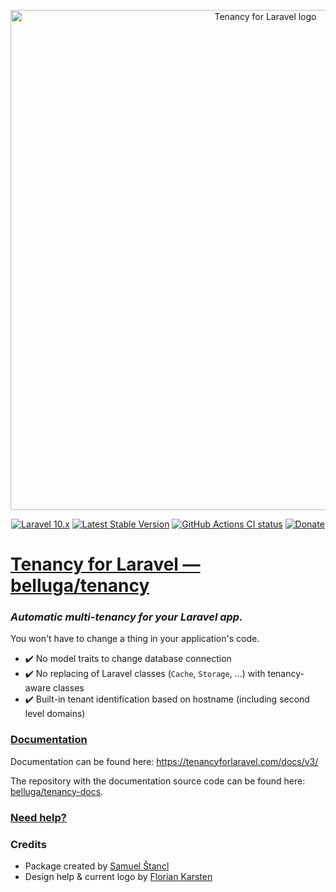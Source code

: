 <p align="center">
    <a href="https://tenancyforlaravel.com"><img width="800" src="/art/logo.png" alt="Tenancy for Laravel logo" /></a>
</p>

<p align="center">
    <a href="https://laravel.com"><img alt="Laravel 10.x" src="https://img.shields.io/badge/laravel-10.x-red.svg"></a>
    <a href="https://packagist.org/packages/belluga/tenancy"><img alt="Latest Stable Version" src="https://poser.pugx.org/belluga/tenancy/version"></a>
    <a href="https://github.com/belluga/tenancy/actions"><img alt="GitHub Actions CI status" src="https://github.com/belluga/tenancy/workflows/CI/badge.svg"></a>
    <a href="https://github.com/belluga/tenancy/blob/3.x/DONATIONS.md"><img alt="Donate" src="https://img.shields.io/badge/Donate-%3C3-red"></a>
</p>

<h1><a href="https://tenancyforlaravel.com">Tenancy for Laravel &mdash; belluga/tenancy</a></h1>

### *Automatic multi-tenancy for your Laravel app.*

You won't have to change a thing in your application's code.

- :heavy_check_mark: No model traits to change database connection
- :heavy_check_mark: No replacing of Laravel classes (`Cache`, `Storage`, ...) with tenancy-aware classes
- :heavy_check_mark: Built-in tenant identification based on hostname (including second level domains)

### [Documentation](https://tenancyforlaravel.com/docs/v3/)

Documentation can be found here: https://tenancyforlaravel.com/docs/v3/

The repository with the documentation source code can be found here: [belluga/tenancy-docs](https://github.com/belluga/tenancy-docs).

### [Need help?](https://github.com/belluga/tenancy/blob/3.x/SUPPORT.md)

### Credits

- Package created by [Samuel Štancl](https://twitter.com/samuelstancl)
- Design help & current logo by [Florian Karsten](https://floriankarsten.com/)
